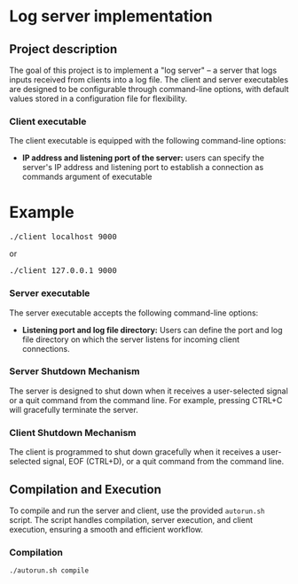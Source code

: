 # Log server implementation

## Project description

The goal of this project is to implement a "log server" – a server that logs inputs received from clients into a log file. The client and server executables are designed to be configurable through command-line options, with default values stored in a configuration file for flexibility.

### Client executable

The client executable is equipped with the following command-line options:

- **IP address and listening port of the server:** users can specify the server's IP address and listening port to establish a connection as commands argument of executable
# Example
<pre>./client localhost 9000</pre>
or
<pre>./client 127.0.0.1 9000</pre>

### Server executable

The server executable accepts the following command-line options:

- **Listening port and log file directory:** Users can define the port and log file directory on which the server listens for incoming client connections.

### Server Shutdown Mechanism

The server is designed to shut down when it receives a user-selected signal or a quit command from the command line. For example, pressing CTRL+C will gracefully terminate the server.

### Client Shutdown Mechanism

The client is programmed to shut down gracefully when it receives a user-selected signal, EOF (CTRL+D), or a quit command from the command line.

## Compilation and Execution

To compile and run the server and client, use the provided `autorun.sh` script. The script handles compilation, server execution, and client execution, ensuring a smooth and efficient workflow.

### Compilation

```bash
./autorun.sh compile
